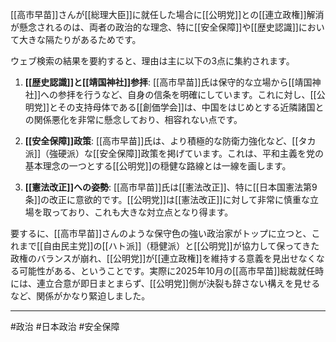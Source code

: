 [[高市早苗]]さんが[[総理大臣]]に就任した場合に[[公明党]]との[[連立政権]]解消が懸念されるのは、両者の政治的な理念、特に[[安全保障]]や[[歴史認識]]において大きな隔たりがあるためです。

ウェブ検索の結果を要約すると、理由は主に以下の3点に集約されます。

1.  **[[歴史認識]]と[[靖国神社]]参拝**: [[高市早苗]]氏は保守的な立場から[[靖国神社]]への参拝を行うなど、自身の信条を明確にしています。これに対し、[[公明党]]とその支持母体である[[創価学会]]は、中国をはじめとする近隣諸国との関係悪化を非常に懸念しており、相容れない点です。

2.  **[[安全保障]]政策**: [[高市早苗]]氏は、より積極的な防衛力強化など、[[タカ派]]（強硬派）な[[安全保障]]政策を掲げています。これは、平和主義を党の基本理念の一つとする[[公明党]]の穏健な路線とは一線を画します。

3.  **[[憲法改正]]への姿勢**: [[高市早苗]]氏は[[憲法改正]]、特に[[日本国憲法第9条]]の改正に意欲的です。[[公明党]]は[[憲法改正]]に対して非常に慎重な立場を取っており、これも大きな対立点となり得ます。

要するに、[[高市早苗]]さんのような保守色の強い政治家がトップに立つと、これまで[[自由民主党]]の[[ハト派]]（穏健派）と[[公明党]]が協力して保ってきた政権のバランスが崩れ、[[公明党]]が[[連立政権]]を維持する意義を見出せなくなる可能性がある、ということです。実際に2025年10月の[[高市早苗]]総裁就任時には、連立合意が即日まとまらず、[[公明党]]側が決裂も辞さない構えを見せるなど、関係がかなり緊迫しました。

---

#政治 #日本政治 #安全保障